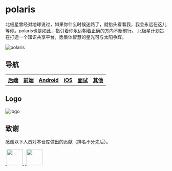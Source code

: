 # polaris
北极星曾经对地球说过，如果你什么时候迷路了，就抬头看看我，我会永远在这儿等你。polaris也是如此，指引着你永远朝着正确的方向不断前行。
北极星计划旨在打造一个知识共享平台，愿集体智慧的星光可与太阳争辉。

![polaris](https://github.com/liuyuqin1991/polaris/blob/master/images/star.jpeg)

## 导航

<table align="center">
    <thread>
        <th><a href="/backend/README.md">后端</a></th>
        <th><a href="/frontend/README.md">前端</a></th>
        <th><a href="/android/README.md">Android</a></th>
        <th><a href="/ios/README.md">iOS</a></th>
        <th><a href="/interview/README.md">面试</a></th>
        <th><a href="/others/README.md">其他</a></th>
    </thread>
</table>

## Logo

![logo](https://github.com/liuyuqin1991/polaris/blob/master/images/star-logo.png)


## 致谢

感谢以下人员对本仓库做出的贡献（排名不分先后）。

<a href="https://github.com/liuyuqin1991">
​    <img src="https://avatars3.githubusercontent.com/u/15606468?s=460&v=4" width="50px">
</a>
&nbsp;
<a href="https://github.com/zz155666">
​    <img src="https://avatars3.githubusercontent.com/u/10084045?s=460&v=4" width="50px">
</a> 



